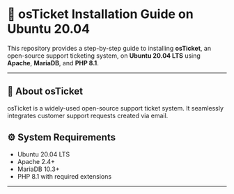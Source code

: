# 📩 osTicket Installation Guide on Ubuntu 20.04

This repository provides a step-by-step guide to installing **osTicket**, an open-source support ticketing system, on **Ubuntu 20.04 LTS** using **Apache**, **MariaDB**, and **PHP 8.1**.

---
## 📌 About osTicket

osTicket is a widely-used open-source support ticket system. It seamlessly integrates customer support requests created via email.
## ⚙️ System Requirements

- Ubuntu 20.04 LTS
- Apache 2.4+
- MariaDB 10.3+
- PHP 8.1 with required extensions

---
